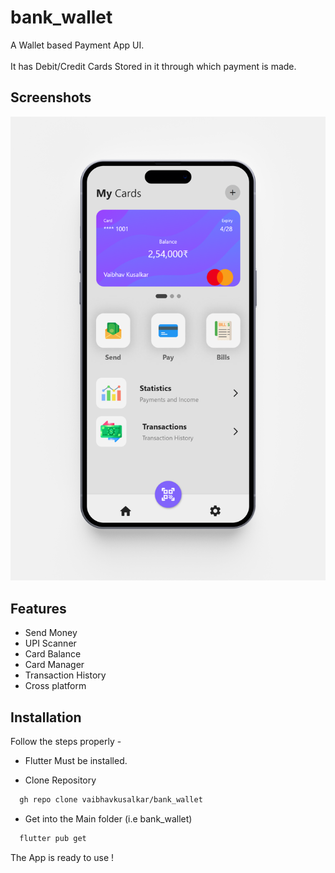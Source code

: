 # bank_wallet
 A Wallet based Payment App UI.\
 \
 It has Debit/Credit Cards Stored in it through which payment is made.
 
 

## Screenshots

![App Screenshot](https://github.com/vaibhavkusalkar/bank_wallet/blob/d14b09b7b833841337526723a7d513629336ee8d/Mockups/wallet_app%20Homepage.png)

## Features

- Send Money
- UPI Scanner
- Card Balance
- Card Manager
- Transaction History
- Cross platform


## Installation
Follow the steps properly -

- Flutter Must be installed.

- Clone Repository
```bash
  gh repo clone vaibhavkusalkar/bank_wallet
```
- Get into the Main folder (i.e bank_wallet)
```bash
  flutter pub get
```
The App is ready to use !